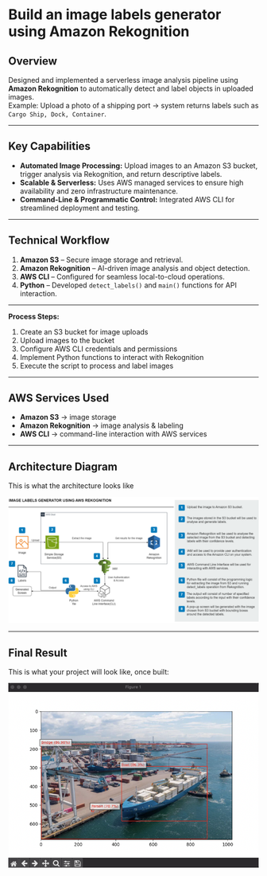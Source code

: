 # Build an image labels generator using Amazon Rekognition

## Overview
Designed and implemented a serverless image analysis pipeline using **Amazon Rekognition** to automatically detect and label objects in uploaded images.  
Example: Upload a photo of a shipping port → system returns labels such as `Cargo Ship, Dock, Container`.

---

## Key Capabilities
- **Automated Image Processing:** Upload images to an Amazon S3 bucket, trigger analysis via Rekognition, and return descriptive labels.
- **Scalable & Serverless:** Uses AWS managed services to ensure high availability and zero infrastructure maintenance.
- **Command-Line & Programmatic Control:** Integrated AWS CLI for streamlined deployment and testing.

---

## Technical Workflow
1. **Amazon S3** – Secure image storage and retrieval.  
2. **Amazon Rekognition** – AI-driven image analysis and object detection.  
3. **AWS CLI** – Configured for seamless local-to-cloud operations.  
4. **Python** – Developed `detect_labels()` and `main()` functions for API interaction.  

---

**Process Steps:**
1. Create an S3 bucket for image uploads  
2. Upload images to the bucket  
3. Configure AWS CLI credentials and permissions  
4. Implement Python functions to interact with Rekognition  
5. Execute the script to process and label images  

---

## AWS Services Used
- **Amazon S3** → image storage  
- **Amazon Rekognition** → image analysis & labeling  
- **AWS CLI** → command-line interaction with AWS services  

---

## Architecture Diagram
This is what the architecture looks like

![alt text](100.png)

---

## Final Result
This is what your project will look like, once built:

![alt text](102.png)
